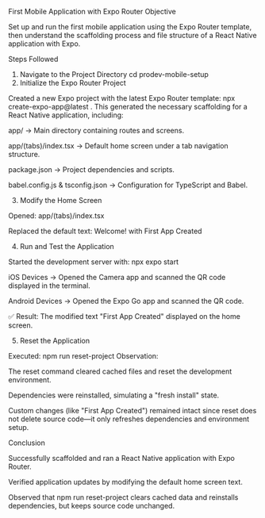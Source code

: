 First Mobile Application with Expo Router
Objective

Set up and run the first mobile application using the Expo Router template, then understand the scaffolding process and file structure of a React Native application with Expo.

Steps Followed
1. Navigate to the Project Directory
cd prodev-mobile-setup
2. Initialize the Expo Router Project

Created a new Expo project with the latest Expo Router template:
npx create-expo-app@latest .
This generated the necessary scaffolding for a React Native application, including:

app/ → Main directory containing routes and screens.

app/(tabs)/index.tsx → Default home screen under a tab navigation structure.

package.json → Project dependencies and scripts.

babel.config.js & tsconfig.json → Configuration for TypeScript and Babel.

3. Modify the Home Screen

Opened: app/(tabs)/index.tsx

Replaced the default text:
<Text>Welcome!</Text>
with
<Text>First App Created</Text>


4. Run and Test the Application

Started the development server with:
npx expo start

iOS Devices → Opened the Camera app and scanned the QR code displayed in the terminal.

Android Devices → Opened the Expo Go app and scanned the QR code.

✅ Result: The modified text "First App Created" displayed on the home screen.

5. Reset the Application

Executed:
npm run reset-project
Observation:

The reset command cleared cached files and reset the development environment.

Dependencies were reinstalled, simulating a "fresh install" state.

Custom changes (like "First App Created") remained intact since reset does not delete source code—it only refreshes dependencies and environment setup.

Conclusion

Successfully scaffolded and ran a React Native application with Expo Router.

Verified application updates by modifying the default home screen text.

Observed that npm run reset-project clears cached data and reinstalls dependencies, but keeps source code unchanged.